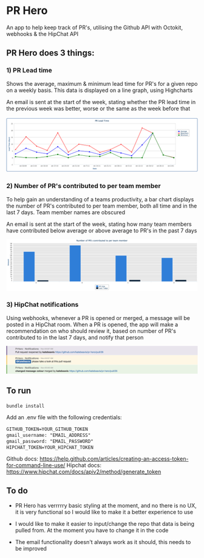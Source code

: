 # PR Hero

An app to help keep track of PR's, utilising the Github API with Octokit, webhooks & the HipChat API

## PR Hero does 3 things:

### 1) PR Lead time

Shows the average, maximum & minimum lead time for PR's for a given repo on a weekly basis. This data is displayed on a line graph, using Highcharts

An email is sent at the start of the week, stating whether the PR lead time in the previous week was better, worse or the same as the week before that

![PR Lead time](/app/assets/images/lead_time.png?raw=true)

### 2) Number of PR's contributed to per team member

To help gain an understanding of a teams productivity, a bar chart displays the number of PR's contributed to per team member, both all time and in the last 7 days. Team member names are obscured

An email is sent at the start of the week, stating how many team members have contributed below average or above average to PR's in the past 7 days

![PR's contributed to](/app/assets/images/contributed_to.png?raw=true)

### 3)  HipChat notifications

Using webhooks, whenever a PR is opened or merged, a message will be posted in a HipChat room. When a PR is opened, the app will make a recommendation on who should review it, based on number of PR's contributed to in the last 7 days, and notify that person

![HipChat notifications](/app/assets/images/hipchat_notifications.png?raw=true)

## To run

``bundle install``

Add an .env file with the following credentials:

```
GITHUB_TOKEN=YOUR_GITHUB_TOKEN
gmail_username: "EMAIL_ADDRESS"
gmail_password: "EMAIL_PASSWORD"
HIPCHAT_TOKEN=YOUR_HIPCHAT_TOKEN
```

Github docs: https://help.github.com/articles/creating-an-access-token-for-command-line-use/
Hipchat docs: https://www.hipchat.com/docs/apiv2/method/generate_token

## To do

- PR Hero has verrrrry basic styling at the moment, and no there is no UX, it is very functional so I would like to make it a better experience to use

- I would like to make it easier to input/change the repo that data is being pulled from. At the moment you have to change it in the code

- The email functionality doesn't always work as it should, this needs to be improved
